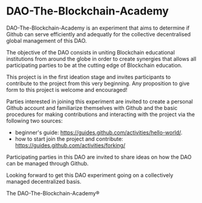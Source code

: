 # DAO-The-Blockchain-Academy

DAO-The-Blockchain-Academy is an experiment that aims to determine if Github can serve efficiently and adequatly for the collective decentralised global management of this DAO. 

The objective of the DAO consists in uniting Blockchain educational institutions from around the globe in order to create synergies that allows all participating parties to be at the cutting edge of Blockchain education.

This project is in the first ideation stage and invites participants to contribute to the project from this very beginning. Any proposition to give form to this project is welcome and encouraged!

Parties interested in joining this experiment are invited to create a personal Github account and familiarize themselves with Github and the basic procedures for making contributions and interacting with the project via the following two sources:
* beginner's guide: https://guides.github.com/activities/hello-world/.
* how to start join the project and contribute: https://guides.github.com/activities/forking/

Participating parties in this DAO are invited to share ideas on how the DAO can be managed through Github.

Looking forward to get this DAO experiment going on a collectively managed decentralized basis.

The DAO-The-Blockchain-Academy®
